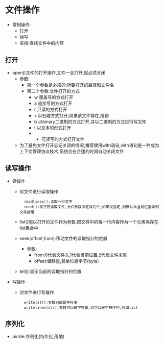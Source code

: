 # 文件操作
- 常用操作:
    - 打开
    - 读写
    - 查找:查找文件中的内容

## 打开
- open()文件的打开操作,文件一旦打开,就必须关闭
    - 参数:
        - 第一个参数是必须的:所要打开的路径和文件名
        - 第二个参数:文件打开的方式
            - w 覆盖写的方式打开
            - a 追加写的方式打开
            - r 只读的方式打开
            - x 以创建方式打开,如果该文件存在,报错
            - b 以binary二进制的方式打开,并以二进制的方式进行写文件
            - t 以文本的形式打开
            - + 可读写的方式打开文件
    - 为了避免文件打开忘记关闭的情况,推荐使用with语句,with语句是一种成为上下文管理协议技术,系统会在合适的时间自动关闭文件

## 读写操作
- 读操作
    - 对文件进行读取操作
            
            readlines():读取一行文字
            read():按字符读取文件,允许参数决定读几个,如果没指定,则默认从当前位置读到文件结尾
    - list()能以打开的文件作为参数,把文件中的每一行内容作为一个元素保存在list集合中
    - seek(offset,from):移动文件的读取指针的位置
        - 参数:
            - from:0代表文件头,1代表当前位置,2代表文件末尾
            - offset:偏移量,其单位是字节(byte)
    - tell():显示当前的读取指针的位置
- 写操作
    - 对文件进行写操作
            
            write(str):参数只能是字符串
            writelines(str):参数可以是字符串,也可以是字符序列,例如list
## 序列化
- pickle:序列化(持久化,落地)